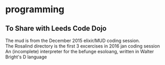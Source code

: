 # programming
## To Share with Leeds Code Dojo

The mud is from the December 2015 elixir/MUD coding session.   
The Rosalind directory is the first 3 excercises in 2016 jan coding session
An (incomplete) interpreter for the befunge esoloang, written in Walter Bright's D language
